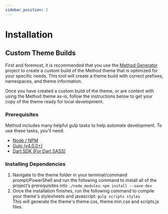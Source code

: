 ```yaml
---
sidebar_position: 2
---
```


# Installation

## Custom Theme Builds

First and foremost, it is recommended that you use the [Method Generator](https://github.com/pixelwatt/method-generator) project to create a custom build of the Method theme that is optimized for your specific needs. This tool will create a theme build with correct prefixes, namespaces, and theme information.

Once you have created a custom build of the theme, or are content with using the Method theme as-is, follow the instructions below to get your copy of the theme ready for local development.

### Prerequisites

Method includes many helpful gulp tasks to help automate development. To use these tasks, you'll need:
- [Node / NPM](https://nodejs.org/en/)
- [Gulp (v4.0.0+)](https://gulpjs.com/)
- [Dart SDK (For Dart SASS)](https://dart.dev/get-dart#automated-installation-and-updates)

### Installing Dependencies

1. Navigate to the theme folder in your terminal/command prompt/PowerShell and run the following command to install all of the project’s prerequisites into `./node_modules`:
`npm install --save-dev`
2. Once the installation finishes, run the following command to compile your theme's stylesheets and javascript:  `gulp scripts styles`  
This will generate the theme's theme.css, theme.min.css and scripts.js files.